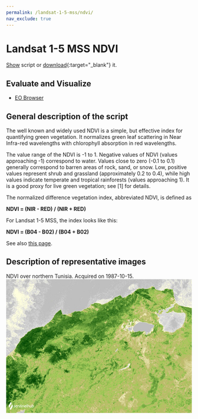 ```yaml
---
permalink: /landsat-1-5-mss/ndvi/
nav_exclude: true
---
```


# Landsat 1-5 MSS NDVI

<a href="#" id='togglescript'>Show</a> script or [download](script.js){:target="_blank"} it.
<div id='script_view' style="display:none">
{% highlight javascript %}
{% include_relative script.js %}
{% endhighlight %}
</div>

## Evaluate and Visualize

- [EO Browser](https://sentinelshare.page.link/hsVm)

## General description of the script

The well known and widely used NDVI is a simple, but effective index for quantifying green vegetation. It normalizes green leaf scattering in Near Infra-red wavelengths with chlorophyll absorption in red wavelengths.

The value range of the NDVI is -1 to 1. Negative values of NDVI (values approaching -1) correspond to water. Values close to zero (-0.1 to 0.1) generally correspond to barren areas of rock, sand, or snow. Low, positive values represent shrub and grassland (approximately 0.2 to 0.4), while high values indicate temperate and tropical rainforests (values approaching 1). It is a good proxy for live green vegetation; see [1] for details.

The normalized difference vegetation index, abbreviated NDVI, is defined as

**NDVI = (NIR - RED) / (NIR + RED)**

For Landsat 1-5 MSS, the index looks like this:

**NDVI = (B04 - B02) / (B04 + B02)**

See also [this page](https://custom-scripts.sentinel-hub.com/sentinel-2/ndwi/#).

## Description of representative images

NDVI over northern Tunisia. Acquired on 1987-10-15.
![The script example 1](fig/fig1.png)
